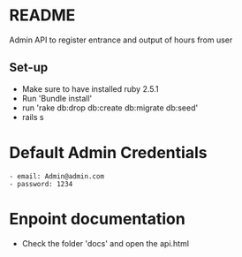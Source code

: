 # README

Admin API to register entrance and output of hours from user

## Set-up
* Make sure to have installed ruby 2.5.1
* Run 'Bundle install'
* run 'rake db:drop db:create db:migrate db:seed'
* rails s

# Default Admin Credentials
```
- email: Admin@admin.com
- password: 1234
```

# Enpoint documentation
- Check the folder 'docs' and open the api.html